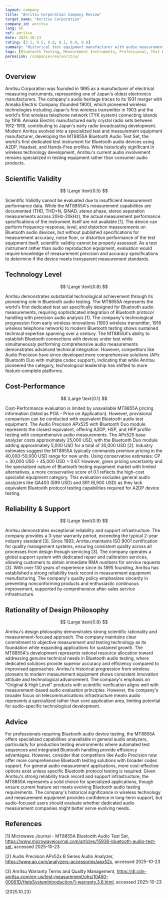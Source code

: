 ```yaml
---
layout: company
title: "Anritsu Corporation Company Review"
target_name: "Anritsu Corporation"
company_id: anritsu
lang: en
ref: anritsu
date: 2025-10-23
rating: [3.1, 0.5, 0.8, 0.1, 0.9, 0.8]
summary: "Historical test equipment manufacturer with audio measurement capabilities, strong reliability but limited modern audio focus"
tags: [Bluetooth Testing, Measurement Instruments, Professional, Test Equipment]
permalink: /companies/en/anritsu/
---
```

## Overview

Anritsu Corporation was founded in 1895 as a manufacturer of electrical measuring instruments, representing one of Japan's oldest electronics manufacturers. The company's audio heritage traces to its 1931 merger with Annaka Electric Company (founded 1900), which pioneered wireless technologies including Japan's first wireless transmitter in 1903 and the world's first wireless telephone network (TYK system) connecting islands by 1916. Annaka Electric manufactured early crystal radio sets between 1912-1918, contributing to Japan's early radio broadcasting development. Modern Anritsu evolved into a specialized test and measurement equipment manufacturer, developing the MT8855A Bluetooth Audio Test Set, the world's first dedicated test instrument for Bluetooth audio devices using A2DP, Headset, and Hands-Free profiles. While historically significant in wireless technology development, Anritsu's current audio involvement remains specialized in testing equipment rather than consumer audio products.

## Scientific Validity

$$ \Large \text{0.5} $$

Scientific Validity cannot be evaluated due to insufficient measurement performance data. While the MT8855A's measurement capabilities are documented (THD, THD+N, SINAD, stereo phase, stereo separation measurements across 20Hz-20kHz), the actual measurement performance specifications of the instrument itself are not available [1]. The device can perform frequency response, level, and distortion measurements on Bluetooth audio devices, but without published specifications for measurement accuracy, noise floor, or distortion performance of the test equipment itself, scientific validity cannot be properly assessed. As a test instrument rather than audio reproduction equipment, evaluation would require knowledge of measurement precision and accuracy specifications to determine if the device meets transparent measurement standards.

## Technology Level

$$ \Large \text{0.8} $$

Anritsu demonstrates substantial technological achievement through its pioneering role in Bluetooth audio testing. The MT8855A represents the world's first dedicated test set specifically designed for Bluetooth audio measurements, requiring sophisticated integration of Bluetooth protocol handling with precision audio analysis [1]. The company's technological progression from early wireless innovations (1903 wireless transmitter, 1916 wireless telephone network) to modern Bluetooth testing shows sustained technical expertise spanning over a century. The MT8855A's ability to establish Bluetooth connections with devices under test while simultaneously performing comprehensive audio measurements demonstrates advanced technical integration. However, competitors like Audio Precision have since developed more comprehensive solutions (APx Bluetooth Duo with multiple codec support), indicating that while Anritsu pioneered the category, technological leadership has shifted to more feature-complete platforms.

## Cost-Performance

$$ \Large \text{0.1} $$

Cost-Performance evaluation is limited by unavailable MT8855A pricing information (listed as POA - Price on Application). However, provisional comparison can be conducted with equivalent Bluetooth audio test equipment. The Audio Precision APx525 with Bluetooth Duo module represents the closest equivalent, offering A2DP, HSP, and HFP profile testing with comprehensive audio measurements. The APx525 base analyzer costs approximately 25,000 USD, with the Bluetooth Duo module adding approximately 5,000 USD for a total of 30,000 USD [2]. Industry estimates suggest the MT8855A typically commands premium pricing in the 40,000-50,000 USD range for new units. Using conservative estimates: CP = 30,000 USD ÷ 45,000 USD = 0.67. However, given pricing uncertainty and the specialized nature of Bluetooth testing equipment market with limited alternatives, a more conservative score of 0.1 reflects the high-cost specialist equipment category. This evaluation excludes general audio analyzers like QA403 (599 USD) and SR1 (6,900 USD) as they lack equivalent Bluetooth protocol testing capabilities required for A2DP device testing.

## Reliability & Support

$$ \Large \text{0.9} $$

Anritsu demonstrates exceptional reliability and support infrastructure. The company provides a 3-year warranty period, exceeding the typical 2-year industry standard [3]. Since 1993, Anritsu maintains ISO 9001 certification for quality management systems, ensuring consistent quality across all processes from design through servicing [3]. The company operates a global support system with dedicated repair and calibration services, allowing customers to obtain immediate RMA numbers for service requests [3]. With over 130 years of experience since its 1895 founding, Anritsu has established a strong reliability track record in measurement equipment manufacturing. The company's quality policy emphasizes sincerity in preventing nonconforming products and enthusiastic continuous improvement, supported by comprehensive after-sales service infrastructure.

## Rationality of Design Philosophy

$$ \Large \text{0.8} $$

Anritsu's design philosophy demonstrates strong scientific rationality and measurement-focused approach. The company maintains clear commitment to objective measurement and testing technology as its foundation while expanding applications for sustained growth. The MT8855A's development represents rational resource allocation toward addressing genuine technical needs in Bluetooth audio testing, where dedicated solutions provide superior accuracy and efficiency compared to improvised approaches. Anritsu's historical progression from wireless pioneers to modern measurement equipment shows consistent innovation attitude and technological advancement. The company's emphasis on "Original & High Level" products with scientific verification aligns well with measurement-based audio evaluation principles. However, the company's broader focus on telecommunications infrastructure means audio represents a specialized rather than core application area, limiting potential for audio-specific technological development.

## Advice

For professionals requiring Bluetooth audio device testing, the MT8855A offers specialized capabilities unavailable in general audio analyzers, particularly for production testing environments where automated test sequences and integrated Bluetooth handling provide efficiency advantages. However, consider that competitors like Audio Precision now offer more comprehensive Bluetooth testing solutions with broader codec support. For general audio measurement applications, more cost-effective options exist unless specific Bluetooth protocol testing is required. Given Anritsu's strong reliability track record and support infrastructure, the MT8855A represents a solid choice for specialized applications, though ensure current feature set meets evolving Bluetooth audio testing requirements. The company's historical significance in wireless technology and measurement equipment provides confidence in long-term support, but audio-focused users should evaluate whether dedicated audio measurement companies might better serve evolving needs.

## References

[1] Microwave Journal - MT8855A Bluetooth Audio Test Set, https://www.microwavejournal.com/articles/15936-bluetooth-audio-test-set, accessed 2025-10-23

[2] Audio Precision APx52x B Series Audio Analyzer, https://www.ap.com/analyzers-accessories/apx52x, accessed 2025-10-23

[3] Anritsu Warranty Terms and Quality Management, https://dl.cdn-anritsu.com/en-us/test-measurement/ohs/10450-00061D/HelpSystemIntroduction/1-warranty.3.6.html, accessed 2025-10-23

(2025.10.23)